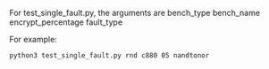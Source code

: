 For test_single_fault.py, the arguments are bench_type bench_name encrypt_percentage fault_type

For example: 

`python3 test_single_fault.py rnd c880 05 nandtonor`

